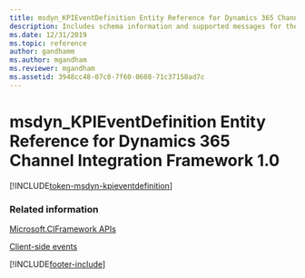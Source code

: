 ```yaml
---
title: msdyn_KPIEventDefinition Entity Reference for Dynamics 365 Channel Integration Framework 1.0 
description: Includes schema information and supported messages for the msdyn_KPIEventDefinition entity in Dynamics 365 Channel Integration Framework 1.0.
ms.date: 12/31/2019
ms.topic: reference
author: gandhamm
ms.author: mgandham
ms.reviewer: mgandham
ms.assetid: 3948cc48-07c8-7f60-0608-71c37158ad7c
---
```

# msdyn_KPIEventDefinition Entity Reference for Dynamics 365 Channel Integration Framework 1.0

[!INCLUDE[token-msdyn-kpieventdefinition](../../../../shared/token-msdyn-kpieventdefinition.md)]

### Related information

[Microsoft.CIFramework APIs](../microsoft-ciframework.md)

[Client-side events](../client-side-events.md)


[!INCLUDE[footer-include](../../../../../includes/footer-banner.md)]
